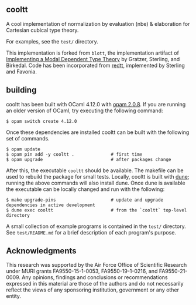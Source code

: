 ## cooltt

A cool implementation of normalization by evaluation (nbe) & elaboration for
Cartesian cubical type theory.

For examples, see the `test/` directory.

This implementation is forked from `blott`, the implementation artifact of
[Implementing a Modal Dependent Type Theory](https://doi.acm.org/10.1145/3341711)
by Gratzer, Sterling, and Birkedal. Code has been incorporated from
[redtt](https://www.github.com/RedPRL/redtt), implemented by Sterling and
Favonia.

## building

cooltt has been built with OCaml 4.12.0 with [opam
2.0.8](https://opam.ocaml.org/). If you are running an older version of OCaml,
try executing the following command:

```
$ opam switch create 4.12.0
```

Once these dependencies are installed cooltt can be built with the following set of commands.

```
$ opam update
$ opam pin add -y cooltt .              # first time
$ opam upgrade                          # after packages change
```

After this, the executable `cooltt` should be available. The makefile can be
used to rebuild the package for small tests. Locally, cooltt is built with
[dune](https://dune.build); running the above commands will also install dune.
Once dune is available the executable can be locally changed and run with the
following:

```
$ make upgrade-pins                     # update and upgrade dependencies in active development
$ dune exec cooltt                      # from the `cooltt` top-level directory
```


A small collection of example programs is contained in the `test/` directory.
See `test/README.md` for a brief description of each program's purpose.

## Acknowledgments

This research was supported by the Air Force Office of Scientific Research under MURI grants FA9550-15-1-0053, FA9550-19-1-0216, and FA9550-21-0009. Any opinions, findings and conclusions or recommendations expressed in this material are those of the authors and do not necessarily reflect the views of any sponsoring institution, government or any other entity.
